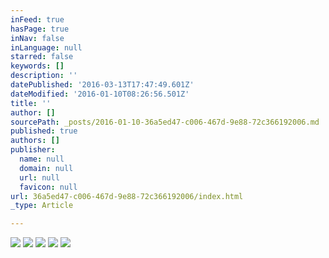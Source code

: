 ```yaml
---
inFeed: true
hasPage: true
inNav: false
inLanguage: null
starred: false
keywords: []
description: ''
datePublished: '2016-03-13T17:47:49.601Z'
dateModified: '2016-01-10T08:26:56.501Z'
title: ''
author: []
sourcePath: _posts/2016-01-10-36a5ed47-c006-467d-9e88-72c366192006.md
published: true
authors: []
publisher:
  name: null
  domain: null
  url: null
  favicon: null
url: 36a5ed47-c006-467d-9e88-72c366192006/index.html
_type: Article

---
```

![](https://the-grid-user-content.s3-us-west-2.amazonaws.com/31022780-31b8-4fc1-8f19-5c6c05b06442.JPG)
![](https://the-grid-user-content.s3-us-west-2.amazonaws.com/ae620fa1-61aa-4a57-b5a6-568dba2c7c20.JPG)
![](https://the-grid-user-content.s3-us-west-2.amazonaws.com/61510620-f199-4845-aebc-f468b7bf09b3.JPG)
![](https://the-grid-user-content.s3-us-west-2.amazonaws.com/c9670feb-b02e-4dfc-b4bd-f3b264e0a4a4.JPG)
![](https://the-grid-user-content.s3-us-west-2.amazonaws.com/128190b6-b8e3-48a7-90d3-093790b788ec.JPG)